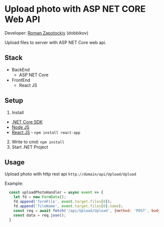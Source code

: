 # Upload photo with ASP NET CORE Web API

Developer: [Roman Zapotockiy](https://t.me/dobbi_crmp) (dobbikov)

Upload files to server with ASP NET Core web api.

## Stack
- BackEnd
  - ASP NET Core
- FrontEnd
  - React JS
  
## Setup
1. Install
  - [.NET Core SDK](https://docs.microsoft.com/ru-ru/aspnet/core/?view=aspnetcore-5.0)
  - [Node JS](https://nodejs.org/)
  - [React JS](https://reactjs.org) - `npm install react-app`
2. Write to cmd: `npm install`
3. Start .NET Project

## Usage
Upload photo with http rest api `http://domain/api/Upload/Upload`

Example:<br/>
```javascript
  const uploadPhotoHandler = async event => {
    let fd = new FormData();
    fd.append('formFile', event.target.files[0]);
    fd.append('fileName', event.target.files[0].name);
    const req = await fetch('/api/Upload/Upload', {method: 'POST', body: fd});
    const data = req.json();
  }
```
